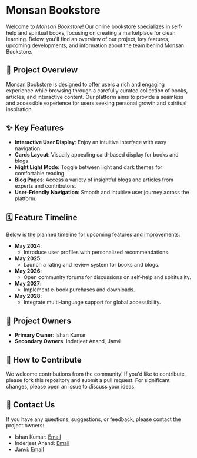 # Monsan Bookstore

Welcome to *Monsan Bookstore*! Our online bookstore specializes in self-help and spiritual books, focusing on creating a marketplace for clean learning. Below, you'll find an overview of our project, key features, upcoming developments, and information about the team behind Monsan Bookstore.

## 📖 Project Overview

Monsan Bookstore is designed to offer users a rich and engaging experience while browsing through a carefully curated collection of books, articles, and interactive content. Our platform aims to provide a seamless and accessible experience for users seeking personal growth and spiritual inspiration.

## ✨ Key Features

- **Interactive User Display**: Enjoy an intuitive interface with easy navigation.
- **Cards Layout**: Visually appealing card-based display for books and blogs.
- **Night Light Mode**: Toggle between light and dark themes for comfortable reading.
- **Blog Pages**: Access a variety of insightful blogs and articles from experts and contributors.
- **User-Friendly Navigation**: Smooth and intuitive user journey across the platform.

## 🗓️ Feature Timeline

Below is the planned timeline for upcoming features and improvements:

- **May 2024**:
  - Introduce user profiles with personalized recommendations.
- **May 2025**:
  - Launch a rating and review system for books and blogs.
- **May 2026**:
  - Open community forums for discussions on self-help and spirituality.
- **May 2027**:
  - Implement e-book purchases and downloads.
- **May 2028**:
  - Integrate multi-language support for global accessibility.

## 👥 Project Owners

- **Primary Owner**: Ishan Kumar
- **Secondary Owners**: Inderjeet Anand, Janvi

## 🤝 How to Contribute

We welcome contributions from the community! If you'd like to contribute, please fork this repository and submit a pull request. For significant changes, please open an issue to discuss your ideas.

## 📧 Contact Us

If you have any questions, suggestions, or feedback, please contact the project owners:

- Ishan Kumar: [Email](mailto:ishan@example.com)
- Inderjeet Anand: [Email](mailto:inderjeet@example.com)
- Janvi: [Email](mailto:janvi@example.com)
